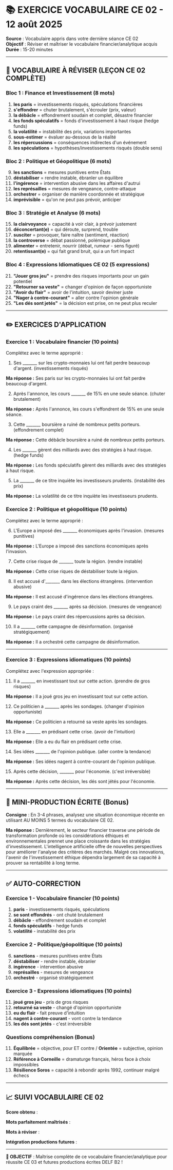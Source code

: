 # 📚 EXERCICE VOCABULAIRE CE 02 - 12 août 2025

**Source** : Vocabulaire appris dans votre dernière séance CE 02  
**Objectif** : Réviser et maîtriser le vocabulaire financier/analytique acquis  
**Durée** : 15-20 minutes

---

## 🎯 VOCABULAIRE À RÉVISER (LEÇON CE 02 COMPLÈTE)

### Bloc 1 : Finance et Investissement (8 mots)
1. **les paris** = investissements risqués, spéculations financières
2. **s'effondrer** = chuter brutalement, s'écrouler (prix, valeur)  
3. **la débâcle** = effondrement soudain et complet, désastre financier
4. **les fonds spéculatifs** = fonds d'investissement à haut risque (hedge funds)
5. **la volatilité** = instabilité des prix, variations importantes
6. **sous-estimer** = évaluer au-dessous de la réalité
7. **les répercussions** = conséquences indirectes d'un événement
8. **les spéculations** = hypothèses/investissements risqués (double sens)

### Bloc 2 : Politique et Géopolitique (6 mots)
9. **les sanctions** = mesures punitives entre États
10. **déstabiliser** = rendre instable, ébranler un équilibre
11. **l'ingérence** = intervention abusive dans les affaires d'autrui
12. **les représailles** = mesures de vengeance, contre-attaque
13. **orchestrer** = organiser de manière coordonnée et stratégique
14. **imprévisible** = qu'on ne peut pas prévoir, anticiper

### Bloc 3 : Stratégie et Analyse (6 mots)
15. **la clairvoyance** = capacité à voir clair, à prévoir justement
16. **déconcertant(e)** = qui déroute, surprend, trouble
17. **susciter** = provoquer, faire naître (sentiment, réaction)
18. **la controverse** = débat passionné, polémique publique
19. **alimenter** = entretenir, nourrir (débat, rumeur - sens figuré)
20. **retentissant(e)** = qui fait grand bruit, qui a un fort impact

### Bloc 4 : Expressions Idiomatiques CE 02 (5 expressions)
21. **"Jouer gros jeu"** = prendre des risques importants pour un gain potentiel
22. **"Retourner sa veste"** = changer d'opinion de façon opportuniste  
23. **"Avoir du flair"** = avoir de l'intuition, savoir deviner juste
24. **"Nager à contre-courant"** = aller contre l'opinion générale
25. **"Les dés sont jetés"** = la décision est prise, on ne peut plus reculer

---

## ✏️ EXERCICES D'APPLICATION

### Exercice 1 : Vocabulaire financier (10 points)
Complétez avec le terme approprié :

1. Ses _______ sur les crypto-monnaies lui ont fait perdre beaucoup d'argent. (investissements risqués)

**Ma réponse :** Ses paris sur les crypto-monnaies lui ont fait perdre beaucoup d'argent.

2. Après l'annonce, les cours _______ de 15% en une seule séance. (chuter brutalement)

**Ma réponse :** Après l'annonce, les cours s'effondrent de 15% en une seule séance.

3. Cette _______ boursière a ruiné de nombreux petits porteurs. (effondrement complet)

**Ma réponse :** Cette débâcle boursière a ruiné de nombreux petits porteurs.

4. Les _______ gèrent des milliards avec des stratégies à haut risque. (hedge funds)

**Ma réponse :** Les fonds spéculatifs gèrent des milliards avec des stratégies à haut risque.

5. La _______ de ce titre inquiète les investisseurs prudents. (instabilité des prix)

**Ma réponse :** La volatilité de ce titre inquiète les investisseurs prudents.

### Exercice 2 : Politique et géopolitique (10 points)
Complétez avec le terme approprié :

6. L'Europe a imposé des _______ économiques après l'invasion. (mesures punitives)

**Ma réponse :** L'Europe a imposé des sanctions économiques après l'invasion.

7. Cette crise risque de _______ toute la région. (rendre instable)

**Ma réponse :** Cette crise riques de déstabiliser toute la région.

8. Il est accusé d'_______ dans les élections étrangères. (intervention abusive)

**Ma réponse :** Il est accusé d'ingérence dans les élections étrangères.

9. Le pays craint des _______ après sa décision. (mesures de vengeance)

**Ma réponse :** Le pays craint des répercussions après sa décision.

10. Il a _______ cette campagne de désinformation. (organisé stratégiquement)

**Ma réponse :** Il a orchestré cette campagne de désinformation.

---

### Exercice 3 : Expressions idiomatiques (10 points)
Complétez avec l'expression appropriée :

11. Il a _______ en investissant tout sur cette action. (prendre de gros risques)

**Ma réponse :** Il a joué gros jeu en investissant tout sur cette action. 

12. Ce politicien a _______ après les sondages. (changer d'opinion opportuniste)

**Ma réponse :** Ce politicien a retourné sa veste après les sondages.

13. Elle a _______ en prédisant cette crise. (avoir de l'intuition)

**Ma réponse :** Elle a eu du flair en prédisant cette crise.

14. Ses idées _______ de l'opinion publique. (aller contre la tendance)

**Ma réponse :** Ses idées nagent à contre-courant de l'opinion publique.

15. Après cette décision, _______ pour l'économie. (c'est irréversible)

**Ma réponse :** Après cette décision, les dés sont jétés pour l'économie.

---

## 🎯 MINI-PRODUCTION ÉCRITE (Bonus)

**Consigne** : En 3-4 phrases, analysez une situation économique récente en utilisant AU MOINS 5 termes du vocabulaire CE 02.

**Ma réponse :**
Dernièrement, le secteur financier traverse une période de transformation profonde où les considérations éthiques et environnementales prennet une place croissante dans les stratégies d'investissement. L'intelligence artificielle offre de nouvelles perspectives pour améliorer l'analyse des critères des marchés. Malgré ces innovations, l'avenir de l'investissement éthique dépendra largement de sa capacité à prouver sa rentabilité à long terme.

---

## ✅ AUTO-CORRECTION

### Exercice 1 - Vocabulaire financier (10 points)
1. **paris** - investissements risqués, spéculations
2. **se sont effondrés** - ont chuté brutalement  
3. **débâcle** - effondrement soudain et complet
4. **fonds spéculatifs** - hedge funds
5. **volatilité** - instabilité des prix

### Exercice 2 - Politique/géopolitique (10 points)
6. **sanctions** - mesures punitives entre États
7. **déstabiliser** - rendre instable, ébranler
8. **ingérence** - intervention abusive
9. **représailles** - mesures de vengeance
10. **orchestré** - organisé stratégiquement

### Exercice 3 - Expressions idiomatiques (10 points)
11. **joué gros jeu** - pris de gros risques
12. **retourné sa veste** - changé d'opinion opportuniste
13. **eu du flair** - fait preuve d'intuition
14. **nagent à contre-courant** - vont contre la tendance
15. **les dés sont jetés** - c'est irréversible

### Questions compréhension (Bonus)
11. **Équilibrée** = objective, pour ET contre / **Orientée** = subjective, opinion marquée
12. **Référence à Corneille** = dramaturge français, héros face à choix impossibles
13. **Résilience Soros** = capacité à rebondir après 1992, continuer malgré échecs

---

## 📈 SUIVI VOCABULAIRE CE 02

**Score obtenu** :

**Mots parfaitement maîtrisés** :

**Mots à réviser** :

**Intégration productions futures** :

---

**🎯 OBJECTIF** : Maîtrise complète de ce vocabulaire financier/analytique pour réussite CE 03 et futures productions écrites DELF B2 !
